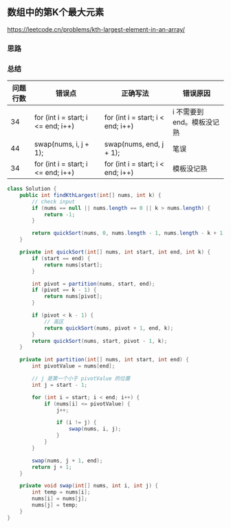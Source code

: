 ## 数组中的第K个最大元素

<https://leetcode.cn/problems/kth-largest-element-in-an-array/>

### 思路

### 总结

| 问题行数 | 错误点                                | 正确写法                              | 错误原因             |
|------|------------------------------------|-----------------------------------|------------------|
| 34   | for (int i = start; i <= end; i++) | for (int i = start; i < end; i++) | i 不需要到 end。模板没记熟 |
| 44   | swap(nums, i, j + 1);              | swap(nums, end, j + 1);           | 笔误               |
| 34   | for (int i = start; i <= end; i++) | for (int i = start; i < end; i++) | 模板没记熟            |

```java
class Solution {
    public int findKthLargest(int[] nums, int k) {
        // check input
        if (nums == null || nums.length == 0 || k > nums.length) {
            return -1;
        }

        return quickSort(nums, 0, nums.length - 1, nums.length - k + 1);
    }

    private int quickSort(int[] nums, int start, int end, int k) {
        if (start == end) {
            return nums[start];
        }

        int pivot = partition(nums, start, end);
        if (pivot == k - 1) {
            return nums[pivot];
        }

        if (pivot < k - 1) {
            // 高区
            return quickSort(nums, pivot + 1, end, k);
        }
        return quickSort(nums, start, pivot - 1, k);
    }

    private int partition(int[] nums, int start, int end) {
        int pivotValue = nums[end];

        // j 是第一个小于 pivotValue 的位置
        int j = start - 1;

        for (int i = start; i < end; i++) {
            if (nums[i] <= pivotValue) {
                j++;

                if (i != j) {
                    swap(nums, i, j);
                }
            }
        }

        swap(nums, j + 1, end);
        return j + 1;
    }

    private void swap(int[] nums, int i, int j) {
        int temp = nums[i];
        nums[i] = nums[j];
        nums[j] = temp;
    }
}
```
